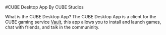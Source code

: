 #CUBE Desktop App
By CUBE Studios

What is the CUBE Desktop App? The CUBE Desktop App is a client for the CUBE gaming service [Vault](https://github.com/CUBE-Dev-Studios/CUBE-Vault), this app allows you to install and launch games, chat with friends, and talk in the communinity.
